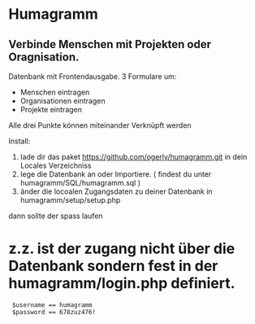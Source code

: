 # Humagramm

## Verbinde Menschen mit Projekten oder Oragnisation. 

Datenbank mit Frontendausgabe. 
3 Formulare um:
- Menschen eintragen
- Organisationen eintragen
- Projekte eintragen

Alle drei Punkte können miteinander Verknüpft werden


Install: 

1. lade dir das paket https://github.com/ogerly/humagramm.git in dein Locales Verzeichniss
2. lege die Datenbank an oder Importiere. ( findest du unter  humagramm/SQL/humagramm.sql )
3. änder die locoalen Zugangsdaten zu deiner Datenbank in  humagramm/setup/setup.php 

dann sollte der spass laufen 

# z.z. ist der zugang nicht über die Datenbank sondern fest in der humagramm/login.php definiert.

     $username == humagramm
     $password == 678zuz476!
 
